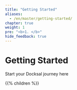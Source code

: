 ```yaml
---
title: "Getting Started"
aliases:
  - /en/master/getting-started/
chapter: true
weight: 1
pre: "<b>1. </b>"
hide_feedback: true
---
```


# Getting Started

Start your Docksal journey here

{{% children %}}
